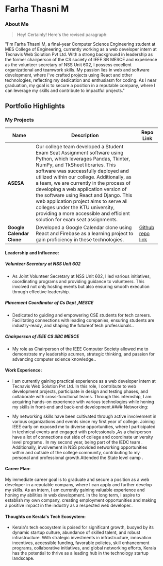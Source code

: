 # Farha Thasni M

### About Me

> Hey! Certainly! Here's the revised paragraph:

"I'm Farha Thasni M, a final-year Computer Science Engineering student at MES College of Engineering, currently working as a web developer intern at Tecnavis Web Solution Pvt Ltd. With a strong background in leadership as the former chairperson of the CS society of IEEE SB MESCE and experience as the volunteer secretary of NSS Unit 602, I possess excellent organizational and teamwork skills. My passion lies in web and software development, where I've crafted projects using React and other technologies, reflecting my dedication and enthusiasm for coding. As I near graduation, my goal is to secure a position in a reputable company, where I can leverage my skills and contribute to impactful projects."

## Portfolio Highlights

### My Projects

| Name                | Description                                                               | Repo Link                                                      |
|---------------------|---------------------------------------------------------------------------|----------------------------------------------------------------|
| **ASESA**           |  Our college team developed a Student Exam Seat Assignment software using Python, which leverages Pandas, Tkinter, NumPy, and TkSheet libraries. This software was successfully deployed and utilized within our college. Additionally, as a team, we are currently in the process of developing a web application version of the software using React and Django. This web application project aims to serve all colleges under the KTU university, providing a more accessible and efficient solution for exam seat assignments.  |  |         |
| **Google Calendar Clone**  | Developed a Google Calendar clone using React and Firebase as a  learning project to gain proficiency in these technologies.  |  [Github repo link](https://github.com/FARHA-THASNI-M/Google-Calender)           |



#### Leadership and Influence:

  ##### Volunteer Secretary at NSS Unit 602
  - As Joint Volunteer Secretary at NSS Unit 602, I led various initiatives, coordinating programs and providing guidance to volunteers. This involved not only  hosting events but also ensuring smooth execution through effective leadership.

  ##### Placement Coordinator of Cs Dept ,MESCE

  - Dedicated to guiding and empowering CSE students for tech careers. Facilitating connections with leading companies, ensuring students are industry-ready, and shaping the futureof tech professionals..

   ##### Chairperson of IEEE CS SBC MESCE

  - My role as Chairperson of the IEEE Computer Society allowed me to demonstrate my leadership acumen, strategic thinking, and passion for advancing computer science knowledge..

#### Work Experience:

- I am currently gaining practical experience as a web developer intern at Tecnavis Web Solution Pvt Ltd. In this role, I contribute to web development projects, participate in design and testing phases, and collaborate with cross-functional teams. Through this internship, I am acquiring hands-on experience with various technologies while honing my skills in front-end and back-end development.#### Networking:

- My networking skills have been cultivated through active involvement in various organizations and events since my first year of college. Joining IEEE early on exposed me to diverse opportunities, where I participated in technical events and engaged with professionals ,As a chairperson have a lot of  connections out side of college and coordinate university level programs  . In my second year, being part of the IEDC team . Additionally, involvement in NSS provided networking opportunities within and outside of the college community, contributing to my personal and professional growth.Attended the State level camp .

#### Career Plan:
My immediate career goal is to graduate and secure a position as a web developer in a reputable company, where I can apply and further develop my skills. As an intern, I am currently gaining valuable experience and honing my abilities in web development. In the long term, I aspire to establish my own company, creating employment opportunities and making a positive impact in the industry as a respected web developer..

#### Thoughts on Kerala's Tech Ecosystem:

- Kerala's tech ecosystem is poised for significant growth, buoyed by its dynamic startup culture, abundance of skilled talent, and robust infrastructure. With strategic investments in infrastructure, innovation incentives, accessible funding, favorable policies, skill enhancement programs, collaborative initiatives, and global networking efforts, Kerala has the potential to thrive as a leading hub in the technology startup landscape.
